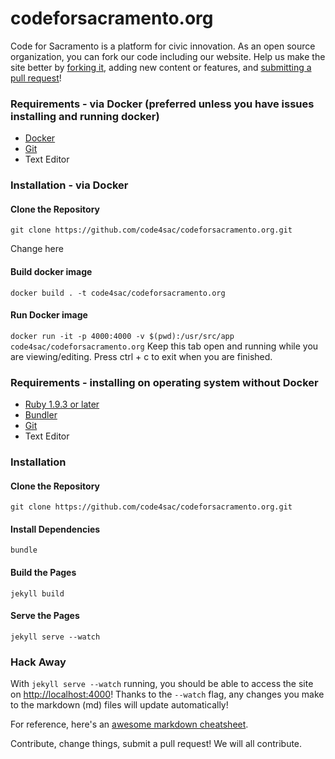 codeforsacramento.org
=====================

Code for Sacramento is a platform for civic innovation. As an open source organization, you can fork our code including our website. Help us make the site better by [forking it](https://help.github.com/articles/fork-a-repo/), adding new content or features, and [submitting a pull request](https://help.github.com/articles/creating-a-pull-request/)!

### Requirements - via Docker (preferred unless you have issues installing and running docker)
* [Docker](https://docs.docker.com/install/)
* [Git](https://git-scm.com/downloads)
* Text Editor

### Installation - via Docker

#### Clone the Repository
`git clone https://github.com/code4sac/codeforsacramento.org.git`

Change here

#### Build docker image
`docker build . -t code4sac/codeforsacramento.org`

#### Run Docker image
`docker run -it -p 4000:4000 -v $(pwd):/usr/src/app code4sac/codeforsacramento.org`
Keep this tab open and running while you are viewing/editing.  Press ctrl + c to exit when you are finished.


### Requirements - installing on operating system without Docker
* [Ruby 1.9.3 or later](https://www.ruby-lang.org/en/documentation/installation/)
* [Bundler](http://bundler.io/)
* [Git](https://git-scm.com/downloads)
* Text Editor

### Installation

#### Clone the Repository
`git clone https://github.com/code4sac/codeforsacramento.org.git`

#### Install Dependencies
`bundle`

#### Build the Pages
`jekyll build`

#### Serve the Pages
`jekyll serve --watch`

### Hack Away

With `jekyll serve --watch` running, you should be able to access the site on [http://localhost:4000](http://localhost:4000)! Thanks to the `--watch` flag, any changes you make to the markdown (md) files will update automatically! 

For reference, here's an [awesome markdown cheatsheet](https://github.com/adam-p/markdown-here/wiki/Markdown-Cheatsheet).

Contribute, change things, submit a pull request! We will all contribute.
